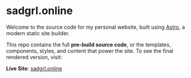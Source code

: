 # sadgrl.online

Welcome to the source code for my personal website, built using [Astro](https://astro.build), a modern static site builder.

This repo contains the full **pre-build source code**, or the templates, components, styles, and content that power the site. To see the final rendered version, visit:

**Live Site**: [sadgrl.online](https://sadgrl.online/)
